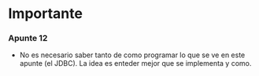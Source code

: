 # Importante

### Apunte 12 
- No es necesario saber tanto de como programar lo que se ve en este apunte (el JDBC). La idea es enteder mejor que se implementa y como.
